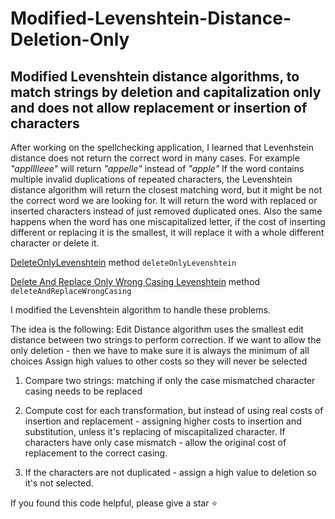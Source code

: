 # Modified-Levenshtein-Distance-Deletion-Only
## Modified Levenshtein distance algorithms, to match strings by deletion and capitalization only and does not allow replacement or insertion of characters ##


After working on the spellchecking application, I learned that Levenhstein distance does not return the correct word in many cases. For example _"applllleee"_ will return _"appelle"_ instead of _"apple"_ If the word contains multiple invalid duplications of repeated characters, the Levenshtein distance algorithm will return the closest matching word, but it might be not the correct word we are looking for. It will return the word with replaced or inserted characters instead of just removed duplicated ones. Also the same happens when the word has one miscapitalized letter, if the cost of inserting different or replacing it is the smallest, it will replace it with a whole different character or delete it.

[DeleteOnlyLevenshtein](https://github.com/isherep/Delete-Only-Levenshtein-Distance/blob/master/modifiedLevenshtein.java) method `deleteOnlyLevenshtein`

[Delete And Replace Only Wrong Casing Levenshtein](https://github.com/isherep/Delete-Only-Levenshtein-Distance/blob/master/modifiedLevenshtein.java) method `deleteAndReplaceWrongCasing`

I modified the Levenshtein algorithm to handle these problems.

The idea is the following: Edit Distance algorithm uses the smallest edit distance between two strings to perform correction. 
If we want to allow the only deletion - then we have to make sure it is always the minimum of all choices
Assign high values to other costs so they will never be selected

1. Compare two strings:
matching if only the case mismatched character casing needs to be replaced
                              
2. Compute cost for each transformation, but instead of using real costs of insertion and replacement -  assigning higher costs to insertion and substitution, unless it's replacing of miscapitalized character.
If characters have only case mismatch - allow the original cost of replacement to the correct casing.

3. If the characters are not duplicated - assign a high value to deletion so it's not selected.

If you found this code helpful, please give a star :star:  


                                        

